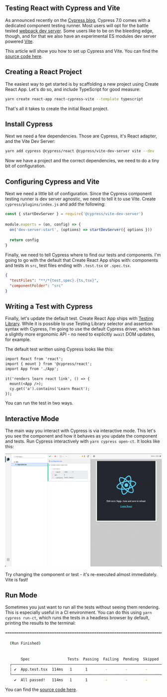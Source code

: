 ## Testing React with Cypress and Vite

As announced recently on the [Cypress blog](https://www.cypress.io/blog/2021/04/06/introducing-the-cypress-component-test-runner/), Cypress 7.0 comes with a dedicated component testing runner. Most users will opt for the battle tested [webpack dev server](https://www.cypress.io/blog/2021/04/06/cypress-component-testing-react/). Some users like to be on the bleeding edge, though, and for that we also have an experimental ES modules dev server powered [Vite](https://vitejs.dev/).

This article will show you how to set up Cypress and Vite. You can find the [source code here](https://github.com/lmiller1990/cypress-react-vite-demo).

## Creating a React Project

The easiest way to get started is by scaffolding a new project using Create React App. Let's do so, and include TypeScript for good measure:

```sh
yarn create react-app react-cypress-vite --template typescript
```

That's all it takes to create the initial React project.

## Install Cypress

Next we need a few dependencies. Those are Cypress, it's React adapter, and the Vite Dev Server:

```sh
yarn add cypress @cypress/react @cypress/vite-dev-server vite --dev
```

Now we have a project and the correct dependencies, we need to do a tiny bit of configuration.

## Configuring Cypress and Vite

Next we need a little bit of configuration. Since the Cypress component testing runner is dev server agnostic, we need to tell it to use Vite. Create `cypress/plugins/index.js` and add the following:

```js
const { startDevServer } = require('@cypress/vite-dev-server')

module.exports = (on, config) => {
  on('dev-server:start', (options) => startDevServer({ options }))

  return config
}
```

Finally, we need to tell Cypress where to find our tests and components. I'm going to go with the default that Create React App ships with: components and tests in `src`, test files ending with `.test.tsx` or `.spec.tsx`.

```json
{
  "testFiles": "**/*{test,spec}.{ts,tsx}",
  "componentFolder": "src"
}
```

## Writing a Test with Cypress

Finally, let's update the default test. Create React App ships with [Testing Library](https://testing-library.com/). While it is possible to use Testing Library selector and assertion syntax with Cypress, I'm going to use the default Cypress driver, which has a slightly more ergonomic API - no need to explicitly `await` DOM updates, for example. 

The default test written using Cypress looks like this:

```tsx
import React from 'react';
import { mount } from '@cypress/react';
import App from './App';

it('renders learn react link', () => {
  mount(<App />);
  cy.get('a').contains('Learn React');
});
```

You can run the test in two ways.

## Interactive Mode

The main way you interact with Cypress is via interactive mode. This let's you see the component and how it behaves as you update the component and tests. Run Cypress interactively with `yarn cypress open-ct`. It looks like this:

![](https://raw.githubusercontent.com/lmiller1990/cypress-react-vite-demo/main/cypress-vite-1.png)

Try changing the component or test - it's re-executed almost immediately. Vite is fast!

## Run Mode

Sometimes you just want to run all the tests without seeing them rendering. This is especially useful in a CI environment. You can do this using `yarn cypress run-ct`, which runs the tests in a headless browser by default, printing the results to the terminal:


```sh
=======================================================================

  (Run Finished)


       Spec                 Tests  Passing  Failing  Pending  Skipped
  ┌───────────────────────────────────────────────────────────────────┐
  │ ✔  App.test.tsx  114ms   1      1        -        -        -      │
  └───────────────────────────────────────────────────────────────────┘
    ✔  All passed!   114ms   1      1        -        -        -
```

You can find the [source code here](https://github.com/lmiller1990/cypress-react-vite-demo).
